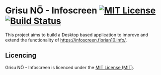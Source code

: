 Grisu NÖ - Infoscreen [![MIT License][license-image]][license-url] [![Build Status][vsonline-image]][vsonline-url]
============
This project aims to build a Desktop based application to improve and extend the functionality of https://infoscreen.florian10.info/.

Licencing
---------

Grisu NÖ - Infoscreen is licenced under the [MIT License (MIT)](LICENSE).

[license-image]: http://img.shields.io/badge/license-MIT-blue.svg?style=flat
[license-url]: LICENSE

[vsonline-url]: https://grisu-noe.visualstudio.com/DefaultCollection/Infoscreen
[vsonline-image]: https://grisu-noe.visualstudio.com/DefaultCollection/_apis/public/build/definitions/91b44015-3819-4981-9e5f-67b8f5f0b585/2/badge
